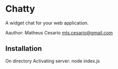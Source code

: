 # Chatty
A widget chat for your web application.

Aauthor: Matheus Cesario <mts.cesario@gmail.com>

## Installation
On directory
Activating server: node index.js